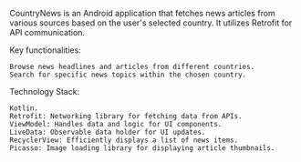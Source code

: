CountryNews is an Android application that fetches news articles from various sources based on the user's selected country. It utilizes Retrofit for API communication.

Key functionalities:

    Browse news headlines and articles from different countries.
    Search for specific news topics within the chosen country.

Technology Stack:

    Kotlin.
    Retrofit: Networking library for fetching data from APIs.
    ViewModel: Handles data and logic for UI components.
    LiveData: Observable data holder for UI updates.
    RecyclerView: Efficiently displays a list of news items.
    Picasso: Image loading library for displaying article thumbnails.
